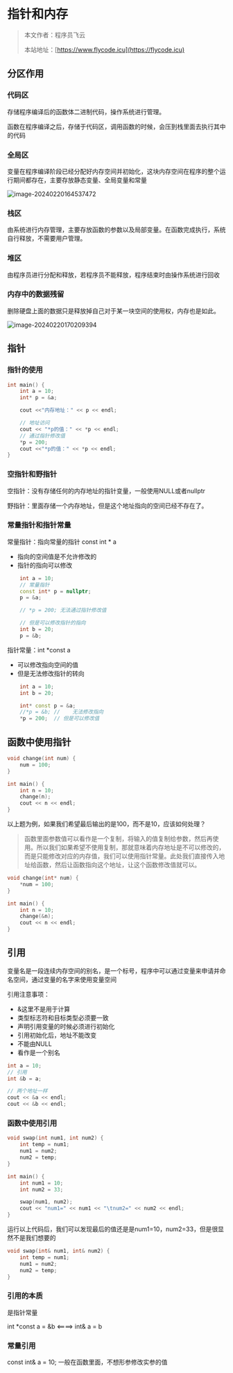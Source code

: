 # 指针和内存
> 本文作者：程序员飞云
>
> 本站地址：[https://www.flycode.icu](https://flycode.icu)

## 分区作用

### 代码区

存储程序编译后的函数体二进制代码，操作系统进行管理。

函数在程序编译之后，存储于代码区，调用函数的时候，会压到栈里面去执行其中的代码



### 全局区

变量在程序编译阶段已经分配好内存空间并初始化，这块内存空间在程序的整个运行期间都存在，主要存放静态变量、全局变量和常量

![image-20240220164537472](https://flycodeu-1314556962.cos.ap-nanjing.myqcloud.com//codeCenterImg/image-20240220164537472.png)

### 栈区

由系统进行内存管理，主要存放函数的参数以及局部变量。在函数完成执行，系统自行释放，不需要用户管理。

### 堆区

由程序员进行分配和释放，若程序员不能释放，程序结束时由操作系统进行回收

### 内存中的数据残留

删除硬盘上面的数据只是释放掉自己对于某一块空间的使用权，内存也是如此。

![image-20240220170209394](https://flycodeu-1314556962.cos.ap-nanjing.myqcloud.com//codeCenterImg/image-20240220170209394.png)



## 指针



### 指针的使用

```c++
int main() {
	int a = 10;
	int* p = &a;

	cout <<"内存地址：" << p << endl;

	// 地址访问
	cout << "*p的值：" << *p << endl;
	// 通过指针修改值
	*p = 200;
	cout <<"*p的值：" << *p << endl;
}
```

### 空指针和野指针

空指针：没有存储任何的内存地址的指针变量，一般使用NULL或者nullptr

野指针：里面存储一个内存地址，但是这个地址指向的空间已经不存在了。

### 常量指针和指针常量



常量指针：指向常量的指针  const int * a

- 指向的空间值是不允许修改的
- 指针的指向可以修改

```c++
	int a = 10;
	// 常量指针
	const int* p = nullptr;
	p = &a;

	// *p = 200; 无法通过指针修改值

	// 但是可以修改指针的指向
	int b = 20;
	p = &b;
```

指针常量：int *const a

- 可以修改指向空间的值
- 但是无法修改指针的转向

```c++
	int a = 10;
	int b = 20;

	int* const p = &a;
	//*p = &b; //    无法修改指向
	*p = 200;  // 但是可以修改值
```



## 函数中使用指针

```c++
void change(int num) {
	num = 100;
}

int main() {
	int n = 10;
    change(n);
	cout << n << endl;
}
```

以上题为例，如果我们希望最后输出的是100，而不是10，应该如何处理？

> 函数里面参数值可以看作是一个复制，将输入的值复制给参数，然后再使用。所以我们如果希望不使用复制，那就意味着内存地址是不可以修改的，而是只能修改对应的内存值，我们可以使用指针常量。此处我们直接传入地址给函数，然后让函数指向这个地址，让这个函数修改值就可以。

```c++
void change(int* num) {
	*num = 100;
}

int main() {
	int n = 10;
	change(&n);
	cout << n << endl;
}
```

## 引用

变量名是一段连续内存空间的别名，是一个标号，程序中可以通过变量来申请并命名空间，通过变量的名字来使用变量空间

引用注意事项：

- &这里不是用于计算
- 类型标志符和目标类型必须要一致
- 声明引用变量的时候必须进行初始化
- 引用初始化后，地址不能改变
- 不能由NULL 
- 看作是一个别名

```c++
int a = 10;
// 引用
int &b = a;

// 两个地址一样
cout << &a << endl;
cout << &b << endl;
```



### 函数中使用引用



```c++
void swap(int num1, int num2) {
	int temp = num1;
	num1 = num2;
	num2 = temp;
}

int main() {
	int num1 = 10;
	int num2 = 33;

	swap(num1, num2);
	cout << "num1=" << num1 << "\tnum2=" << num2 << endl;
}
```

运行以上代码后，我们可以发现最后的值还是是num1=10，num2=33，但是很显然不是我们想要的

```c++
void swap(int& num1, int& num2) {
	int temp = num1;
	num1 = num2;
	num2 = temp;
}
```

### 引用的本质

是指针常量 

 int *const a = &b <====>  int& a = b



### 常量引用

const int&  a = 10; 一般在函数里面，不想形参修改实参的值
